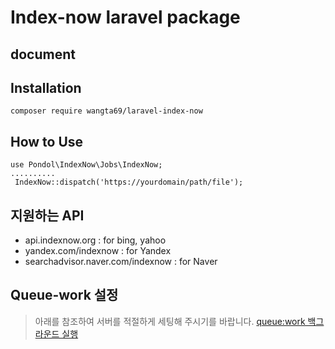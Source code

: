 # Index-now laravel package

## document



## Installation
```
composer require wangta69/laravel-index-now
```

## How to Use
```
use Pondol\IndexNow\Jobs\IndexNow;
..........
 IndexNow::dispatch('https://yourdomain/path/file');
```

## 지원하는 API
- api.indexnow.org : for bing, yahoo
- yandex.com/indexnow : for Yandex
- searchadvisor.naver.com/indexnow : for Naver
  
  
## Queue-work 설정
> 아래를 참조하여 서버를 적절하게 세팅해 주시기를 바랍니다.
[queue:work 백그라운드 실행](/doc/programming/laravel/queues)

